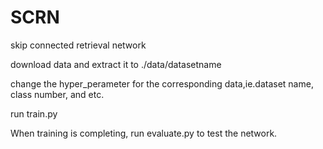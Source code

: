 # SCRN
skip connected retrieval network

download data and extract it to ./data/datasetname

change the hyper_perameter for the corresponding data,ie.dataset name, class number, and etc.

run train.py

When training is completing, run evaluate.py to test the network.
